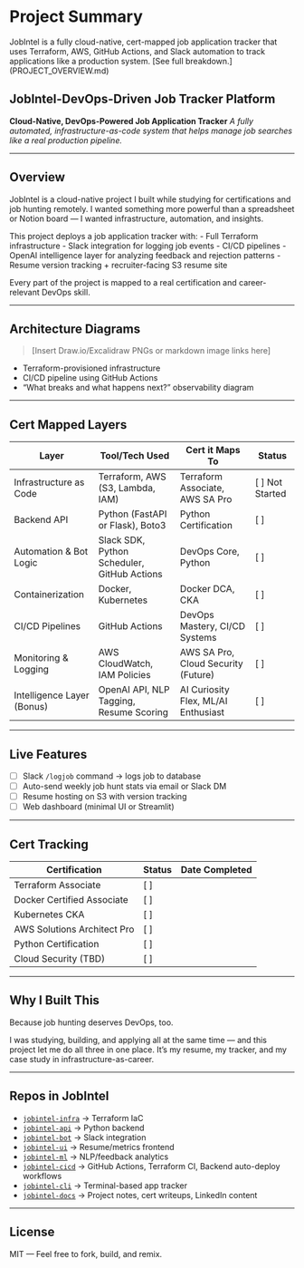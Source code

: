 # Project Summary

JobIntel is a fully cloud-native, cert-mapped job application tracker that uses Terraform, AWS, GitHub Actions, and Slack automation to track applications like a production system. [See full breakdown.] (PROJECT_OVERVIEW.md)

## JobIntel-DevOps-Driven Job Tracker Platform

**Cloud-Native, DevOps-Powered Job Application Tracker**
_A fully automated, infrastructure-as-code system that helps manage job searches like a real production pipeline._

---

## **Overview**

JobIntel is a cloud-native project I built while studying for certifications and job hunting remotely. I wanted something more powerful than a spreadsheet or Notion board — I wanted infrastructure, automation, and insights.

This project deploys a job application tracker with:
    - Full Terraform infrastructure
    - Slack integration for logging job events
    - CI/CD pipelines
    - OpenAI intelligence layer for analyzing feedback and rejection patterns
    - Resume version tracking + recruiter-facing S3 resume site

Every part of the project is mapped to a real certification and career-relevant DevOps skill.

---

## **Architecture Diagrams**

> [Insert Draw.io/Excalidraw PNGs or markdown image links here]

- Terraform-provisioned infrastructure
- CI/CD pipeline using GitHub Actions
- “What breaks and what happens next?” observability diagram

---

## **Cert Mapped Layers**

| **Layer**                   | **Tool/Tech Used**                       | **Cert it Maps To**                        | **Status**     |
|-----------------------------|------------------------------------------|--------------------------------------------|----------------|
| Infrastructure as Code      | Terraform, AWS (S3, Lambda, IAM)         | Terraform Associate, AWS SA Pro            | [ ] Not Started |
| Backend API                 | Python (FastAPI or Flask), Boto3         | Python Certification             | [ ]            |
| Automation & Bot Logic      | Slack SDK, Python Scheduler, GitHub Actions | DevOps Core, Python                        | [ ]            |
| Containerization            | Docker, Kubernetes             | Docker DCA, CKA                             | [ ]            |
| CI/CD Pipelines             | GitHub Actions                           | DevOps Mastery, CI/CD Systems               | [ ]            |
| Monitoring & Logging        | AWS CloudWatch, IAM Policies             | AWS SA Pro, Cloud Security (Future)        | [ ]            |
| Intelligence Layer (Bonus)  | OpenAI API, NLP Tagging, Resume Scoring  | AI Curiosity Flex, ML/AI Enthusiast         | [ ]            |

---

## **Live Features**

- [ ] Slack `/logjob` command → logs job to database
- [ ] Auto-send weekly job hunt stats via email or Slack DM
- [ ] Resume hosting on S3 with version tracking
- [ ] Web dashboard (minimal UI or Streamlit)

---

## **Cert Tracking**

| Certification               | Status        | Date Completed   |
|-----------------------------|---------------|------------------|
| Terraform Associate         | [ ]  |                  |
| Docker Certified Associate  | [ ]  |                  |
| Kubernetes CKA              | [ ]   |                  |
| AWS Solutions Architect Pro | [ ]   |                  |
| Python Certification        | [ ]   |                  |
| Cloud Security (TBD)        | [ ]    |                  |

---

## **Why I Built This**

Because job hunting deserves DevOps, too.

I was studying, building, and applying all at the same time — and this project let me do all three in one place. It’s my resume, my tracker, and my case study in infrastructure-as-career.

---

## **Repos in JobIntel**

- [`jobintel-infra`](https://github.com/destiny-malone/jobintel-infra) → Terraform IaC
- [`jobintel-api`](https://github.com/destiny-malone/jobintel-api) → Python backend
- [`jobintel-bot`](https://github.com/destiny-malone/jobintel-bot) → Slack integration
- [`jobintel-ui`](https://github.com/destiny-malone/jobintel-ui) → Resume/metrics frontend
- [`jobintel-ml`](https://github.com/destiny-malone/jobintel-ml) → NLP/feedback analytics
- [`jobintel-cicd`](https://github.com/destiny-malone/jobintel-cicd) → GitHub Actions, Terraform CI, Backend auto-deploy workflows
- [`jobintel-cli`](https://github.com/destiny-malone/jobintel-cli) → Terminal-based app tracker
- [`jobintel-docs`](https://github.com/destiny-malone/jobintel-docs) → Project notes, cert writeups, LinkedIn content

---

## **License**

MIT — Feel free to fork, build, and remix.
